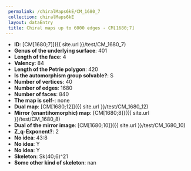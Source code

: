```yaml
--- 
 permalink: /chiralMaps6kE/CM_1680_7 
 collection: chiralMaps6kE
 layout: dataEntry
 title: Chiral maps up to 6000 edges - CM[1680;7]
---
```


- **ID**: [CM[1680;7]]({{ site.url }}/test/CM_1680_7)
- **Genus of the underlying surface**: 401
- **Length of the face**: 4
- **Valency**: 84
- **Length of the Petrie polygon**: 420
- **Is the automorphism group solvable?**: S
- **Number of vertices**: 40
- **Number of edges**: 1680
- **Number of faces**: 840
- **The map is self-**: none
- **Dual map**: [CM[1680;12]]({{ site.url }}/test/CM_1680_12)
- **Mirror (enantihomorphic) map**: [CM[1680;8]]({{ site.url }}/test/CM_1680_8)
- **Dual of the mirror image**: [CM[1680;10]]({{ site.url }}/test/CM_1680_10)
- **Z_q-Exponent?**: 2
- **No idea**:  43:8
- **No idea**: Y
- **No idea**: Y
- **Skeleton**: Sk(40;6)^21
- **Some other kind of skeleton**: nan
